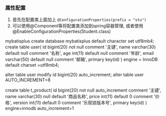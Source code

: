 ### 属性配置
1. 首先在配置类上面加上 `@ConfigurationProperties(prefix = "stu")`
2. 可以使用@Component等将配置类添加到spring容器管理,
     或者使用@EnableConfigurationProperties(Student.class)


mybatisplus
create database mybatisplus default character set  utf8mb4;
create table user(
 id bigint(20) not null comment '主键',
name varchar(30) default null comment '名称',
age int(11) default null comment '年龄',
email varchar(50) default null comment '邮箱',
primary key(id)
) engine = InnoDB default charset =utf8mb4;

alter table user modify id bigint(20) auto_increment;
alter table user   AUTO_INCREMENT=8



create table t_product(
id bigint(20) not null auto_increment comment '主键',
name varchar(30) null default  '商品名称',
price int(11) default 0 comment '价格',
version int(11) default 0 comment '乐观锁版本号',
primary key(id)
) engine=innodb auto_increment=1